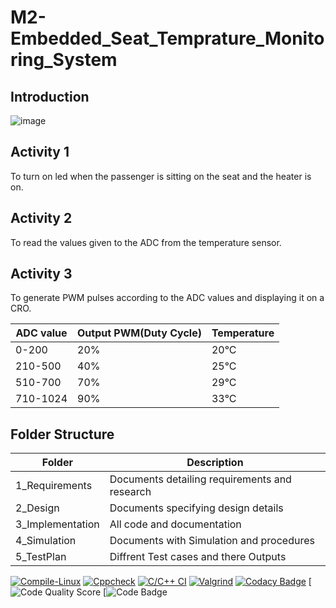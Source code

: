 # M2-Embedded_Seat_Temprature_Monitoring_System

## Introduction
![image](https://user-images.githubusercontent.com/94336423/144357272-579bac57-9fed-40dd-8d20-fc2865c2a7f4.png)

## Activity 1

To turn on led when the passenger is sitting on the seat and the heater is on.
 
 
## Activity 2

To read the values given to the ADC from the temperature sensor.


## Activity 3

To generate PWM pulses according to the ADC values and displaying it on a CRO.


|ADC value|	Output PWM(Duty Cycle)|	Temperature|
|---------|-----------------------|------------|
|0-200|	20%|	20°C|
|210-500|	40%|	25°C|
|510-700|	70%|	29°C|
|710-1024|	90%|	33°C|


## Folder Structure

|Folder|	Description|
|------|-------------|
|1_Requirements|	Documents detailing requirements and research|
|2_Design|	Documents specifying design details|
|3_Implementation|	All code and documentation|
|4_Simulation|Documents with Simulation and procedures|
|5_TestPlan|Diffrent Test cases and there Outputs| 

[![Compile-Linux](https://github.com/TiwariNishar/M2-Embedded_Seat_Temprature_Monitoring_System/actions/workflows/Compile.yml/badge.svg)](https://github.com/TiwariNishar/M2-Embedded_Seat_Temprature_Monitoring_System/actions/workflows/Compile.yml)
[![Cppcheck](https://github.com/TiwariNishar/M2-Embedded_Seat_Temprature_Monitoring_System/actions/workflows/Codequality.yml/badge.svg)](https://github.com/TiwariNishar/M2-Embedded_Seat_Temprature_Monitoring_System/actions/workflows/Codequality.yml)
[![C/C++ CI](https://github.com/TiwariNishar/M2-Embedded_Seat_Temprature_Monitoring_System/actions/workflows/c-build.yml/badge.svg)](https://github.com/TiwariNishar/M2-Embedded_Seat_Temprature_Monitoring_System/actions/workflows/c-build.yml)
[![Valgrind](https://github.com/TiwariNishar/M2-Embedded_Seat_Temprature_Monitoring_System/actions/workflows/Valgrind.yml/badge.svg)](https://github.com/TiwariNishar/M2-Embedded_Seat_Temprature_Monitoring_System/actions/workflows/Valgrind.yml)
[![Codacy Badge](https://app.codacy.com/project/badge/Grade/ced8fba95ab24a539a975694650b83f1)](https://www.codacy.com/gh/TiwariNishar/M2-Embedded_Seat_Temprature_Monitoring_System/dashboard?utm_source=github.com&amp;utm_medium=referral&amp;utm_content=TiwariNishar/M2-Embedded_Seat_Temprature_Monitoring_System&amp;utm_campaign=Badge_Grade)
[![Code Quality Score](https://api.codiga.io/project/30207/score/svg)
[![Code Badge](https://api.codiga.io/project/30207/status/svg)
